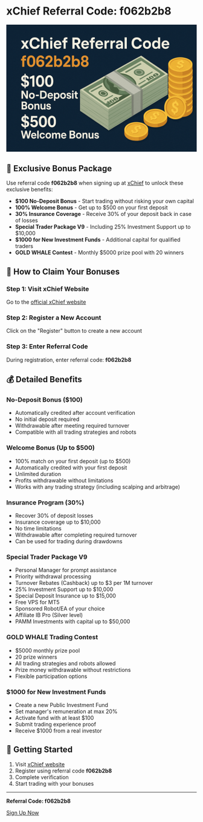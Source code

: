 # xChief Referral Code: f062b2b8

![xChief Referral Code](xchiefreferralcode.png)

## 🎁 Exclusive Bonus Package

Use referral code **f062b2b8** when signing up at [xChief](https://www.xchief.com/?a=f062b2b8) to unlock these exclusive benefits:

- **$100 No-Deposit Bonus** - Start trading without risking your own capital
- **100% Welcome Bonus** - Get up to $500 on your first deposit
- **30% Insurance Coverage** - Receive 30% of your deposit back in case of losses
- **Special Trader Package V9** - Including 25% Investment Support up to $10,000
- **$1000 for New Investment Funds** - Additional capital for qualified traders
- **GOLD WHALE Contest** - Monthly $5000 prize pool with 20 winners

## 🚀 How to Claim Your Bonuses

### Step 1: Visit xChief Website
Go to the [official xChief website](https://www.xchief.com/?a=f062b2b8)

### Step 2: Register a New Account
Click on the "Register" button to create a new account

### Step 3: Enter Referral Code
During registration, enter referral code: **f062b2b8**

## 💰 Detailed Benefits

### No-Deposit Bonus ($100)
- Automatically credited after account verification
- No initial deposit required
- Withdrawable after meeting required turnover
- Compatible with all trading strategies and robots

### Welcome Bonus (Up to $500)
- 100% match on your first deposit (up to $500)
- Automatically credited with your first deposit
- Unlimited duration
- Profits withdrawable without limitations
- Works with any trading strategy (including scalping and arbitrage)

### Insurance Program (30%)
- Recover 30% of deposit losses
- Insurance coverage up to $10,000
- No time limitations
- Withdrawable after completing required turnover
- Can be used for trading during drawdowns

### Special Trader Package V9
- Personal Manager for prompt assistance
- Priority withdrawal processing
- Turnover Rebates (Cashback) up to $3 per 1M turnover
- 25% Investment Support up to $10,000
- Special Deposit Insurance up to $15,000
- Free VPS for MT5
- Sponsored Robot/EA of your choice
- Affiliate IB Pro (Silver level)
- PAMM Investments with capital up to $50,000

### GOLD WHALE Trading Contest
- $5000 monthly prize pool
- 20 prize winners
- All trading strategies and robots allowed
- Prize money withdrawable without restrictions
- Flexible participation options

### $1000 for New Investment Funds
- Create a new Public Investment Fund
- Set manager's remuneration at max 20%
- Activate fund with at least $100
- Submit trading experience proof
- Receive $1000 from a real investor

## 📱 Getting Started

1. Visit [xChief website](https://www.xchief.com/?a=f062b2b8)
2. Register using referral code **f062b2b8**
3. Complete verification
4. Start trading with your bonuses

---

**Referral Code: f062b2b8**

[Sign Up Now](https://www.xchief.com/?a=f062b2b8)
